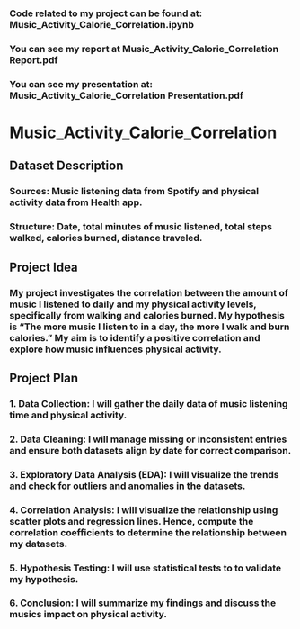 ### Code related to my project can be found at: Music_Activity_Calorie_Correlation.ipynb
### You can see my report at Music_Activity_Calorie_Correlation Report.pdf
### You can see my presentation at: Music_Activity_Calorie_Correlation Presentation.pdf

# Music_Activity_Calorie_Correlation
## Dataset Description
### Sources: Music listening data from Spotify and physical activity data from Health app.
### Structure: Date, total minutes of music listened, total steps walked, calories burned, distance traveled. 
## Project Idea
### My project investigates the correlation between the amount of music I listened to daily and my physical activity levels, specifically from walking and calories burned. My hypothesis is “The more music I listen to in a day, the more I walk and burn calories.” My aim is to identify a positive correlation and explore how music influences physical activity.
## Project Plan
### 1. Data Collection: I will gather the daily data of music listening time and physical activity. 
### 2. Data Cleaning: I will manage missing or inconsistent entries and ensure both datasets align by date for correct comparison. 
### 3. Exploratory Data Analysis (EDA): I will visualize the trends and check for outliers and anomalies in the datasets.
### 4. Correlation Analysis: I will visualize the relationship using scatter plots and regression lines. Hence, compute the correlation coefficients to determine the relationship between my datasets. 
### 5. Hypothesis Testing: I will use statistical tests to to validate my hypothesis. 
### 6. Conclusion: I will summarize my findings and discuss the musics impact on physical activity.
